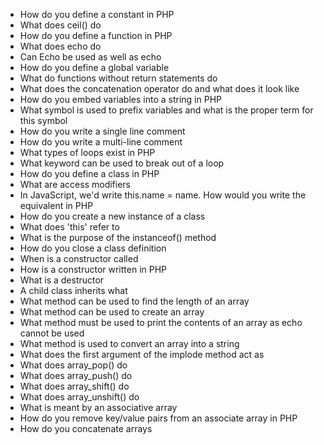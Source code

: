 * How do you define a constant in PHP
* What does ceil() do
* How do you define a function in PHP
* What does echo do
* Can Echo be used as well as echo
* How do you define a global variable
* What do functions without return statements do
* What does the concatenation operator do and what does it look like
* How do you embed variables into a string in PHP
* What symbol is used to prefix variables and what is the proper term for this symbol
* How do you write a single line comment
* How do you write a multi-line comment
* What types of loops exist in PHP
* What keyword can be used to break out of a loop
* How do you define a class in PHP
* What are access modifiers
* In JavaScript, we'd write this.name = name. How would you write the equivalent in PHP
* How do you create a new instance of a class
* What does 'this' refer to
* What is the purpose of the instanceof() method
* How do you close a class definition
* When is a constructor called
* How is a constructor written in PHP
* What is a destructor
* A child class inherits what
* What method can be used to find the length of an array
* What method can be used to create an array
* What method must be used to print the contents of an array as echo cannot be used
* What method is used to convert an array into a string
* What does the first argument of the implode method act as
* What does array_pop() do
* What does array_push() do
* What does array_shift() do
* What does array_unshift() do
* What is meant by an associative array
* How do you remove key/value pairs from an associate array in PHP
* How do you concatenate arrays
